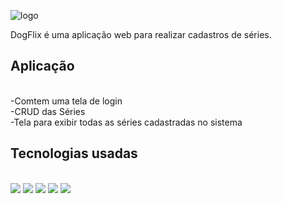 ![logo](https://user-images.githubusercontent.com/62101040/173322542-9598a854-acc1-47b9-bc2f-439581192abf.png)
<br>

DogFlix é uma aplicação web para realizar cadastros de séries.

<h2>Aplicação</h2>
 <br>
-Comtem uma tela de login <br>
-CRUD das Séries <br>
-Tela para exibir todas as séries cadastradas no sistema

<h2>Tecnologias usadas</h2>
<div style="display : inline_block"> 
   <br>
   <img src="https://img.icons8.com/color/48/undefined/java-coffee-cup-logo--v1.png"/>
   <img src="https://img.icons8.com/external-flaticons-flat-flat-icons/48/undefined/external-html-computer-programming-flaticons-flat-flat-icons.png"/>
   <img src="https://img.icons8.com/external-flaticons-lineal-color-flat-icons/48/undefined/external-css-mobile-app-development-flaticons-lineal-color-flat-icons.png"/>
   <img src="https://img.icons8.com/color/48/undefined/javascript--v1.png"/>
   <img src="https://img.icons8.com/color/48/undefined/bootstrap.png"/>
</div>
